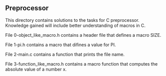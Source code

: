 ## Preprocessor

This directory contains solutions to the tasks for C preprocessor.  Knowledge gained will include better understanding of macros in C.

File 0-object_like_macro.h contains a header file that defines a macro SIZE.

File 1-pi.h contains a macro that difines a value for PI.

File 2-main.c contains a function that prints the file name.

File 3-function_like_macro.h contains a macro function that computes the absolute value of a number x.
